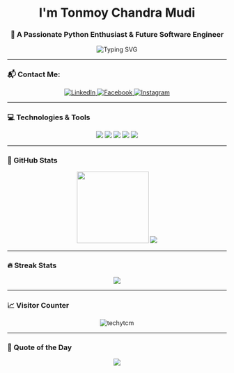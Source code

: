 <h1 align="center">I'm Tonmoy Chandra Mudi</h1>
<h3 align="center">🚀 A Passionate Python Enthusiast & Future Software Engineer</h3>

<p align="center">
  <img src="https://readme-typing-svg.herokuapp.com?font=Fira+Code&weight=600&size=22&pause=1000&center=true&width=440&lines=🔴+Python+Lover;💡+Learning+New+Tech+Everyday;🌟+Building+Cool+Projects;🔥+Open+Source+Contributor" alt="Typing SVG" />
</p>

---

### 📬 Contact Me:
<p align="center">
  <a href="https://www.linkedin.com/in/techytcm/" target="_blank">
    <img src="https://img.shields.io/badge/LinkedIn-blue?style=for-the-badge&logo=linkedin&logoColor=white" alt="LinkedIn"/>
  </a>
  <a href="https://www.facebook.com/techytcm/" target="_blank">
    <img src="https://img.shields.io/badge/Facebook-1877F2?style=for-the-badge&logo=facebook&logoColor=white" alt="Facebook"/>
  </a>
  <a href="https://www.instagram.com/_techytcm_/" target="_blank">
    <img src="https://img.shields.io/badge/Instagram-E4405F?style=for-the-badge&logo=instagram&logoColor=white" alt="Instagram"/>
  </a>
</p>

---

### 💻 Technologies & Tools
<p align="center">
  <img src="https://img.shields.io/badge/Python-3776AB?style=for-the-badge&logo=python&logoColor=white"/>
  <img src="https://img.shields.io/badge/MySQL-4479A1?style=for-the-badge&logo=mysql&logoColor=white"/>
  <img src="https://img.shields.io/badge/VS%20Code-007ACC?style=for-the-badge&logo=visual-studio-code&logoColor=white"/>
  <img src="https://img.shields.io/badge/Git-F05032?style=for-the-badge&logo=git&logoColor=white"/>
  <img src="https://img.shields.io/badge/Linux-FCC624?style=for-the-badge&logo=linux&logoColor=black"/>
</p>

---

### 🚀 GitHub Stats
<p align="center">
  <img src="https://github-readme-stats.vercel.app/api?username=techytcm&show_icons=true&theme=radical&border_radius=10" height="165"/>
  <img src="https://github-readme-stats.vercel.app/api/top-langs/?username=techytcm&layout=compact&theme=radical&border_radius=10"/>
</p>

---

### 🔥 Streak Stats
<p align="center">
  <img src="https://streak-stats.demolab.com/?user=techytcm&theme=radical&border_radius=10"/>
</p>

---

### 📈 Visitor Counter
<p align="center">
  <img src="https://komarev.com/ghpvc/?username=techytcm&label=Profile%20views&color=ff69b4&style=flat" alt="techytcm" />
</p>

---

### 🎯 Quote of the Day
<p align="center">
  <img src="https://quotes-github-readme.vercel.app/api?type=horizontal&theme=tokyonight"/>
</p>
